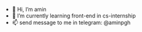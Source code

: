 - 👋 Hi, I’m amin
- 🌱 I’m currently learning front-end in cs-internship
- 📫 send message to me in telegram: @aminpgh

<!---
aminpgh/aminpgh is a ✨ special ✨ repository because its `README.md` (this file) appears on your GitHub profile.
You can click the Preview link to take a look at your changes.
--->
